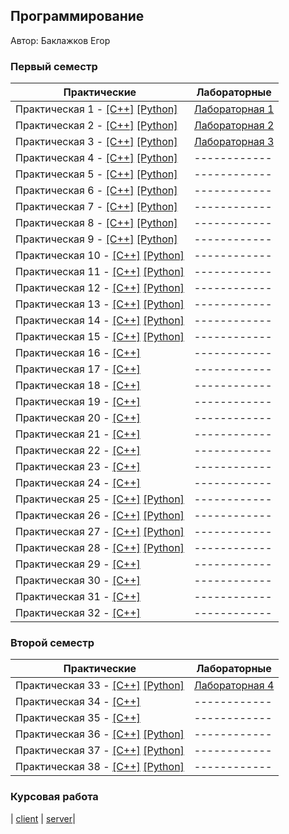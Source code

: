 ﻿## Программирование

Автор: Баклажков Егор

### Первый семестр

| Практические | Лабораторные |
| ------------ | ------------ |
| Практическая 1 - [[C++]](./Practice/01/c++/) [[Python]](./Practice/01/python/) | [Лабораторная 1](./Lab/lab1/) |
| Практическая 2 - [[C++]](./Practice/02/c++/) [[Python]](./Practice/02/python/) | [Лабораторная 2](./Lab/lab2/) |
| Практическая 3 - [[C++]](./Practice/03/c++/) [[Python]](./Practice/03/python/) | [Лабораторная 3](./Lab/lab3/) |
| Практическая 4 - [[C++]](./Practice/04/c++/) [[Python]](./Practice/04/python/) | ------------ |
| Практическая 5 - [[C++]](./Practice/05/c++/) [[Python]](./Practice/05/python/) | ------------ |
| Практическая 6 - [[C++]](./Practice/06/c++/) [[Python]](./Practice/06/python/) | ------------ |
| Практическая 7 - [[C++]](./Practice/07/c++/) [[Python]](./Practice/07/python/) | ------------ |
| Практическая 8 - [[C++]](./Practice/08/c++/) [[Python]](./Practice/08/python/) | ------------ |
| Практическая 9 - [[C++]](./Practice/09/c++/) [[Python]](./Practice/09/python/) | ------------ |
| Практическая 10 - [[C++]](./Practice/10/c++/) [[Python]](./Practice/10/python/) | ------------ |
| Практическая 11 - [[C++]](./Practice/11/c++/) [[Python]](./Practice/11/python/) | ------------ |
| Практическая 12 - [[C++]](./Practice/12/c++/) [[Python]](./Practice/12/python/) | ------------ |
| Практическая 13 - [[C++]](./Practice/13/c++/) [[Python]](./Practice/13/python/) | ------------ |
| Практическая 14 - [[C++]](./Practice/14/c++/) [[Python]](./Practice/14/python/) | ------------ |
| Практическая 15 - [[C++]](./Practice/15/c++/) [[Python]](./Practice/15/python/) | ------------ |
| Практическая 16 - [[C++]](./Practice/16/c++/) | ------------ |
| Практическая 17 - [[C++]](./Practice/17/c++/) | ------------ |
| Практическая 18 - [[C++]](./Practice/18/c++/) | ------------ |
| Практическая 19 - [[C++]](./Practice/19/c++/) | ------------ |
| Практическая 20 - [[C++]](./Practice/20/c++/) | ------------ |
| Практическая 21 - [[C++]](./Practice/21/c++/) | ------------ |
| Практическая 22 - [[C++]](./Practice/22/c++/) | ------------ |
| Практическая 23 - [[C++]](./Practice/23/c++/) | ------------ |
| Практическая 24 - [[C++]](./Practice/24/c++/) | ------------ |
| Практическая 25 - [[C++]](./Practice/25/c++/) [[Python]](./Practice/25/python/) | ------------ |
| Практическая 26 - [[C++]](./Practice/26/c++/) [[Python]](./Practice/26/python/) | ------------ |
| Практическая 27 - [[C++]](./Practice/27/c++/) [[Python]](./Practice/27/python/) | ------------ |
| Практическая 28 - [[C++]](./Practice/28/c++/) [[Python]](./Practice/28/python/) | ------------ |
| Практическая 29 - [[C++]](./Practice/29/c++/) | ------------ |
| Практическая 30 - [[C++]](./Practice/30/c++/) | ------------ |
| Практическая 31 - [[C++]](./Practice/31/c++/) | ------------ |
| Практическая 32 - [[C++]](./Practice/32/c++/) | ------------ |

### Второй семестр
| Практические | Лабораторные |
| ------------ | ------------ |
| Практическая 33 - [[C++]](./Practice/33/c++/) [[Python]](./Practice/33/python/) | [Лабораторная 4](./Lab/lab4/) |
| Практическая 34 - [[C++]](./Practice/34/c++/) | ------------ |
| Практическая 35 - [[C++]](./Practice/35/c++/) | ------------ |
| Практическая 36 - [[C++]](./Practice/36/c++/) [[Python]](./Practice/36/python/)| ------------ |
| Практическая 37 - [[C++]](./Practice/37/c++/) [[Python]](./Practice/37/python/)| ------------ |
| Практическая 38 - [[C++]](./Practice/38/c++/) [[Python]](./Practice/38/python/)| ------------ |

### Курсовая работа
| [client](./coursework) | [server](./coursework/server)|
